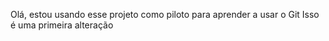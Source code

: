 Olá, estou usando esse projeto como piloto para aprender a usar o Git 
Isso é uma primeira alteração